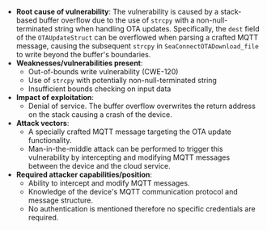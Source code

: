 - **Root cause of vulnerability**: The vulnerability is caused by a stack-based buffer overflow due to the use of `strcpy` with a non-null-terminated string when handling OTA updates. Specifically, the `dest` field of the `OTAUpdateStruct` can be overflowed when parsing a crafted MQTT message, causing the subsequent `strcpy` in `SeaConnectOTADownload_file` to write beyond the buffer's boundaries.
- **Weaknesses/vulnerabilities present**:
    - Out-of-bounds write vulnerability (CWE-120)
    - Use of `strcpy` with potentially non-null-terminated string
    - Insufficient bounds checking on input data
- **Impact of exploitation**:
    - Denial of service. The buffer overflow overwrites the return address on the stack causing a crash of the device.
- **Attack vectors**:
    - A specially crafted MQTT message targeting the OTA update functionality.
    - Man-in-the-middle attack can be performed to trigger this vulnerability by intercepting and modifying MQTT messages between the device and the cloud service.
- **Required attacker capabilities/position**:
    - Ability to intercept and modify MQTT messages.
    - Knowledge of the device's MQTT communication protocol and message structure.
    - No authentication is mentioned therefore no specific credentials are required.
